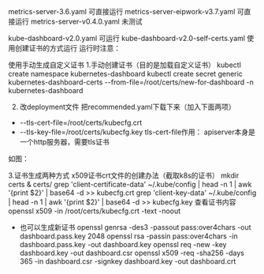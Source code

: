 metrics-server-3.6.yaml 可直接运行
metrics-server-eipwork-v3.7.yaml  可直接运行
metrics-server-v0.4.0.yaml 未测试

kube-dashboard-v2.0.yaml 可运行
kube-dashboard-v2.0-self-certs.yaml 使用创建证书的方式运行
运行时注意：

使用手动生成自定义证书
1.手动创建证书（目的是加载自定义证书）
kubectl create namespace kubernetes-dashboard
kubectl create secret generic kubernetes-dashboard-certs --from-file=/root/certs/new-for-dashboard -n kubernetes-dashboard

2. 改deployment文件
把recommended.yaml下载下来（加入下面两项）
- --tls-cert-file=/root/certs/kubecfg.crt
- --tls-key-file=/root/certs/kubecfg.key
tls-cert-file作用：
apiserver本身是一个http服务器，需要tls证书

如图：

3.证书生成两种方式 
x509证书crt文件的创建办法（截取k8s的证书）
mkdir certs & certs/
 grep 'client-certificate-data' ~/.kube/config | head -n 1 | awk '{print $2}' | base64 -d >> kubecfg.crt
 grep 'client-key-data' ~/.kube/config | head -n 1 | awk '{print $2}' | base64 -d >> kubecfg.key
查看证书内容
 openssl x509 -in /root/certs/kubecfg.crt -text -noout
* 也可以生成新证书
openssl genrsa -des3 -passout pass:over4chars -out dashboard.pass.key 2048
openssl rsa -passin pass:over4chars -in dashboard.pass.key -out dashboard.key
openssl req -new -key dashboard.key -out dashboard.csr
openssl x509 -req -sha256 -days 365 -in dashboard.csr -signkey dashboard.key -out dashboard.crt

